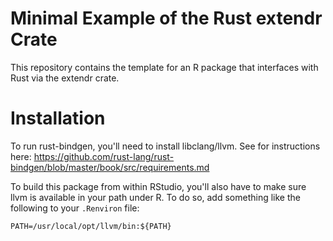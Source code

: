 # Minimal Example of the Rust extendr Crate

This repository contains the template for an R package that interfaces with Rust via the extendr crate.

# Installation

To run rust-bindgen, you'll need to install libclang/llvm. See for instructions here: https://github.com/rust-lang/rust-bindgen/blob/master/book/src/requirements.md

To build this package from within RStudio, you'll also have to make sure llvm is available in your path under R. To do so, add something like the following to your `.Renviron` file:
```
PATH=/usr/local/opt/llvm/bin:${PATH}
```